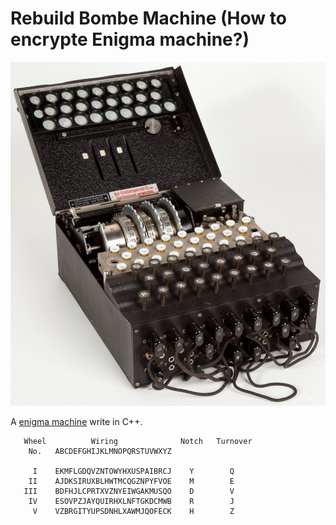 # Rebuild Bombe Machine (How to encrypte Enigma machine?) 

![](images/enigma.jpg)

A [enigma machine](https://en.wikipedia.org/wiki/Enigma_machine) write in C++. 

       Wheel          Wiring              Notch   Turnover
        No.   ABCDEFGHIJKLMNOPQRSTUVWXYZ

         I    EKMFLGDQVZNTOWYHXUSPAIBRCJ    Y        Q
        II    AJDKSIRUXBLHWTMCQGZNPYFVOE    M        E
       III    BDFHJLCPRTXVZNYEIWGAKMUSQO    D        V
        IV    ESOVPZJAYQUIRHXLNFTGKDCMWB    R        J
         V    VZBRGITYUPSDNHLXAWMJQOFECK    H        Z
       
